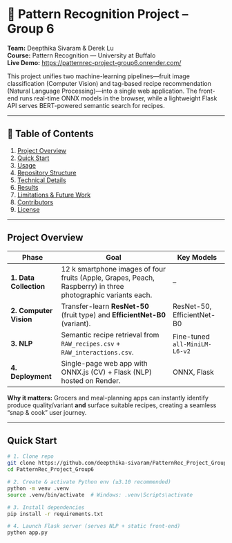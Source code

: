 # 🍓 Pattern Recognition Project – Group 6

**Team:** Deepthika Sivaram & Derek Lu  
**Course:** Pattern Recognition — University at Buffalo  
**Live Demo:** <https://patternrec-project-group6.onrender.com/>

This project unifies two machine-learning pipelines—fruit image classification (Computer Vision) and tag-based recipe recommendation (Natural Language Processing)—into a single web application. The front-end runs real-time ONNX models in the browser, while a lightweight Flask API serves BERT-powered semantic search for recipes.

---

## 📑 Table of Contents
1. [Project Overview](#project-overview)  
2. [Quick Start](#quick-start)  
3. [Usage](#usage)  
4. [Repository Structure](#repository-structure)  
5. [Technical Details](#technical-details)  
6. [Results](#results)  
7. [Limitations & Future Work](#limitations--future-work)  
8. [Contributors](#contributors)  
9. [License](#license)  

---

## Project Overview

| Phase | Goal | Key Models |
|-------|------|------------|
| **1. Data Collection** | 12 k smartphone images of four fruits (Apple, Grapes, Peach, Raspberry) in three photographic variants each. | – |
| **2. Computer Vision** | Transfer-learn **ResNet-50** (fruit type) and **EfficientNet-B0** (variant). | ResNet-50, EfficientNet-B0 |
| **3. NLP** | Semantic recipe retrieval from `RAW_recipes.csv` + `RAW_interactions.csv`. | Fine-tuned `all-MiniLM-L6-v2` |
| **4. Deployment** | Single-page web app with ONNX.js (CV) + Flask (NLP) hosted on Render. | ONNX, Flask |

**Why it matters:** Grocers and meal-planning apps can instantly identify produce quality/variant **and** surface suitable recipes, creating a seamless “snap & cook” user journey.

---

## Quick Start

```bash
# 1. Clone repo
git clone https://github.com/deepthika-sivaram/PatternRec_Project_Group6.git
cd PatternRec_Project_Group6

# 2. Create & activate Python env (≥3.10 recommended)
python -m venv .venv
source .venv/bin/activate  # Windows: .venv\Scripts\activate

# 3. Install dependencies
pip install -r requirements.txt

# 4. Launch Flask server (serves NLP + static front-end)
python app.py
